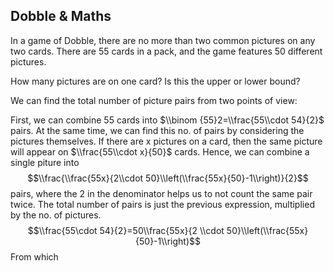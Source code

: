 Dobble & Maths
---

In a game of Dobble, there are no more than two common pictures on any two cards. There are 55 cards in a pack, and the game features 50 different pictures.

How many pictures are on one card? Is this the upper or lower bound?

We can find the total number of picture pairs from two points of view:

First, we can combine 55 cards into $\\binom {55}2=\\frac{55\\cdot 54}{2}$ pairs.
At the same time, we can find this no. of pairs by considering the pictures themselves. If there are x pictures on a card, then the same picture will appear on $\\frac{55\\cdot x}{50}$ cards.
Hence, we can combine a single piture into $$\\frac{\\frac{55x}{2\\cdot 50}\\left(\\frac{55x}{50}-1\\right)}{2}$$ pairs, where the 2 in the denominator helps us to not count the same pair twice. The total number of pairs is just the previous expression, multiplied by the no. of pictures.
$$\\frac{55\cdot 54}{2}=50\\frac{55x}{2 \\cdot 50}\\left(\\frac{55x}{50}-1\\right)$$
From which 
